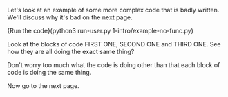 Let's look at an example of some more complex code that is badly written. We'll discuss why it's bad on the next page.

{Run the code}(python3 run-user.py 1-intro/example-no-func.py)

Look at the blocks of code FIRST ONE, SECOND ONE and THIRD ONE. See how they are all doing the exact same thing?

Don't worry too much what the code is doing other than that each block of code is doing the same thing.

Now go to the next page.
